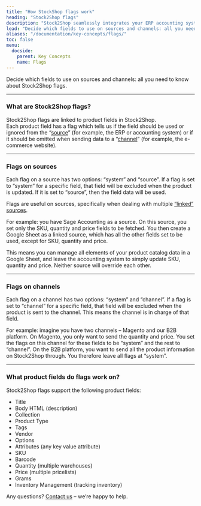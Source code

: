```yaml
---
title: "How StockShop flags work"
heading: "Stock2Shop flags"
description: "Stock2Shop seamlessly integrates your ERP accounting system and your e-commerce website. Product flags allow us to manage data sent from a source (your ERP or accounting system: Sage, SYSPRO, iSync or SAP) and data sent to e-commerce channels (Magento, WooCommerce, Shopify or your B2B trade store)."
lead: "Decide which fields to use on sources and channels: all you need to know about Stock2Shop flags."
aliases: "/documentation/key-concepts/flags/"
toc: false
menu:
  docside:
    parent: Key Concepts
    name: Flags
---
```


Decide which fields to use on sources and channels: all you need to know about Stock2Shop flags.

* * *

### What are Stock2Shop flags?

Stock2Shop flags are linked to product fields in Stock2Shop.  
Each product field has a flag which tells us if the field should be used or ignored from the “[source](https://www.stock2shop.com/documentation/key-concepts/sources/)” (for example, the ERP or accounting system) or if it should be omitted when sending data to a “[channel](https://www.stock2shop.com/documentation/key-concepts/channels/)” (for example, the e-commerce website).

* * *

### Flags on sources

Each flag on a source has two options: “system” and “source”. If a flag is set to “system” for a specific field, that field will be excluded when the product is updated. If it is set to “source”, then the field data will be used.  
  
Flags are useful on sources, specifically when dealing with multiple [“linked” sources](https://www.stock2shop.com/documentation/key-concepts/linked-sources/).  
  
For example: you have Sage Accounting as a source. On this source, you set only the SKU, quantity and price fields to be fetched. You then create a Google Sheet as a linked source, which has all the other fields set to be used, except for SKU, quantity and price.  
  
This means you can manage all elements of your product catalog data in a Google Sheet, and leave the accounting system to simply update SKU, quantity and price. Neither source will override each other.

* * *

### Flags on channels

Each flag on a channel has two options: “system” and “channel”. If a flag is set to “channel” for a specific field, that field will be excluded when the product is sent to the channel. This means the channel is in charge of that field.  
  
For example: imagine you have two channels – Magento and our B2B platform. On Magento, you only want to send the quantity and price. You set the flags on this channel for these fields to be “system” and the rest to “channel”. On the B2B platform, you want to send all the product information on Stock2Shop through. You therefore leave all flags at “system”.

* * *

### What product fields do flags work on?

Stock2Shop flags support the following product fields:

*   Title
*   Body HTML (description)
*   Collection
*   Product Type
*   Tags
*   Vendor
*   Options
*   Attributes (any key value attribute)
*   SKU
*   Barcode
*   Quantity (multiple warehouses)
*   Price (multiple pricelists)
*   Grams
*   Inventory Management (tracking inventory)

  
Any questions? [Contact us](https://www.stock2shop.com/contact-us/) – we’re happy to help.